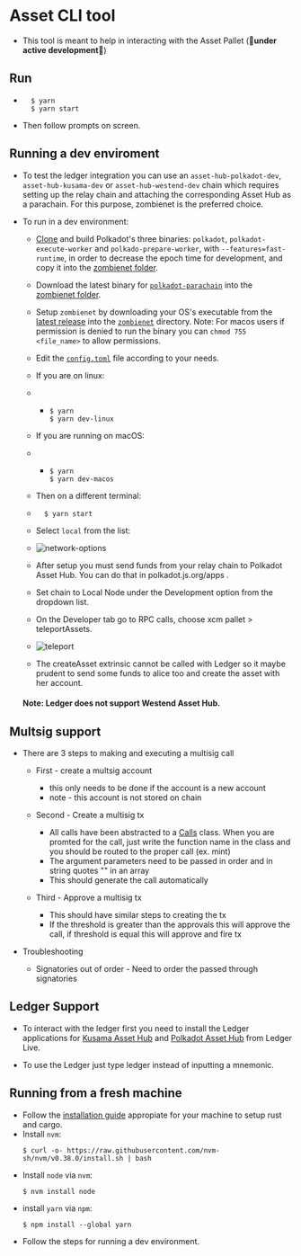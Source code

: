# Asset CLI tool 

* This tool is meant to help in interacting with the Asset Pallet (🚧**under active development**🚧)


## Run
* ``` 
	$ yarn
	$ yarn start 
  ```
* Then follow prompts on screen.


## Running a dev enviroment

* To test the ledger integration you can use an `asset-hub-polkadot-dev`, `asset-hub-kusama-dev` or `asset-hub-westend-dev` chain which requires setting up the relay chain and attaching the corresponding Asset Hub as a parachain. For this purpose, 
zombienet is the preferred choice.

* To run in a dev environment:
	* [Clone](https://github.com/paritytech/polkadot-sdk/) and build Polkadot's three binaries: `polkadot`, `polkadot-execute-worker` and `polkado-prepare-worker`,  with `--features=fast-runtime`, in order to decrease the epoch time for development, and copy it into the [zombienet folder](/zombienet).
  	* Download the latest binary for [`polkadot-parachain`](https://github.com/paritytech/polkadot-sdk/releases) into the [zombienet folder](/zombienet).
	* Setup `zombienet` by downloading your OS's executable from the [latest release](https://github.com/paritytech/zombienet/releases) into the [`zombienet`](/zombienet) directory. Note: For macos users if permission is denied to run the binary you can `chmod 755 <file_name>` to allow permissions. 
	* Edit the [`config.toml`](/zombienet/config.toml) file according to your needs.

	* If you are on linux:
	* * ``` 
		$ yarn
		$ yarn dev-linux
		```
	* If you are running on macOS:
	* * ``` 
		$ yarn
		$ yarn dev-macos
		```
	* Then on a different terminal:
	* ```
		$ yarn start
		```
	* Select `local` from the list:
	* ![network-options](/docs/network-options.png)
	* After setup you must send funds from your relay chain to Polkadot Asset Hub. You can do that in polkadot.js.org/apps .
	* Set chain to Local Node under the Development option from the dropdown list.
	* On the Developer tab go to RPC calls, choose xcm pallet > teleportAssets. 
	* ![teleport](/docs/teleport.png)
	* The createAsset extrinsic cannot be called with Ledger so it maybe prudent to send some funds to alice too and create the asset with her account.
	#### **Note: Ledger does not support Westend Asset Hub.**


## Multsig support 

* There are 3 steps to making and executing a multisig call 
	* First  - create a multsig account
		* this only needs to be done if the account is a new account
		* note - this account is not stored on chain
	* Second - Create a multisig tx 
		* All calls have been abstracted to a [Calls](/blockchainServices/palletCalls/helpers/blockchainCalls.js) class. When you are promted for the call, just write the function name in the class and you should be routed to the proper call (ex. mint)
		* The argument parameters need to be passed in order and in string quotes "" in an array
		* This should generate the call automatically 

	* Third - Approve a multisig tx 
		* This should have similar steps to creating the tx 
		* If the threshold is greater than the approvals this will approve the call, if threshold is equal this will approve and fire tx 

* Troubleshooting 
	* Signatories out of order - Need to order the passed through signatories 


## Ledger Support 

* To interact with the ledger first you need to install the Ledger applications for [Kusama Asset Hub](https://github.com/Zondax/ledger-statemine) and [Polkadot Asset Hub](https://github.com/Zondax/ledger-statemint) from Ledger Live.

* To use the Ledger just type ledger instead of inputting a mnemonic.


## Running from a fresh machine 

* Follow the [installation guide](https://docs.substrate.io/install/) appropiate for your machine to setup rust and cargo.
* Install `nvm`: 
	``` 
	$ curl -o- https://raw.githubusercontent.com/nvm-sh/nvm/v0.38.0/install.sh | bash 
	```  
* Install `node` via `nvm`:
	```
	$ nvm install node 
	``` 
* install `yarn` via `npm`: 
	```
	$ npm install --global yarn 
	```  
* Follow the steps for running a dev environment.
